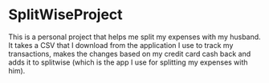 # SplitWiseProject

This is a personal project that helps me split my expenses with my husband. It takes a CSV that I download from the application I use to track my transactions, makes the changes based on my credit card cash back and adds it to splitwise (which is the app I use for splitting my expenses with him).
